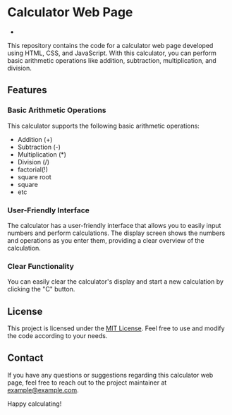 # Calculator Web Page

- 
This repository contains the code for a calculator web page developed using HTML, CSS, and JavaScript. With this calculator, you can perform basic arithmetic operations like addition, subtraction, multiplication, and division.

## Features

### Basic Arithmetic Operations

This calculator supports the following basic arithmetic operations:

- Addition (+)
- Subtraction (-)
- Multiplication (*)
- Division (/)
- factorial(!)
- square root
- square
- etc

### User-Friendly Interface

The calculator has a user-friendly interface that allows you to easily input numbers and perform calculations. The display screen shows the numbers and operations as you enter them, providing a clear overview of the calculation.

### Clear Functionality

You can easily clear the calculator's display and start a new calculation by clicking the "C" button.



## License

This project is licensed under the [MIT License](LICENSE). Feel free to use and modify the code according to your needs.


## Contact

If you have any questions or suggestions regarding this calculator web page, feel free to reach out to the project maintainer at [example@example.com](mailto:atul621311@gmail.com).

Happy calculating!
